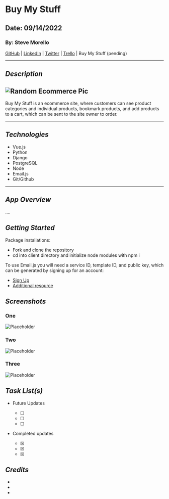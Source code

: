 # Buy My Stuff

## Date: 09/14/2022

### By: Steve Morello

[GitHub](https://github.com/scubastove4) | [LinkedIn](https://www.linkedin.com/in/stephen-morello/) | [Twitter](https://twitter.com/scubastove4) | [Trello](https://trello.com/b/ts1aBqm9/buy-my-stuff) | Buy My Stuff (pending)

---

## **_Description_**

## ![Random Ecommerce Pic](https://external-content.duckduckgo.com/iu/?u=https%3A%2F%2Fdigitalmediathoughts.com%2Fwp-content%2Fuploads%2F2018%2F12%2F2c8204e52f9d637c7f7910c03e1e36fb-1024x631.jpeg&f=1&nofb=1)

Buy My Stuff is an ecommerce site, where customers can see product categories and individual products, bookmark products, and add products to a cart, which can be sent to the site owner to order.

---

## **_Technologies_**

- Vue.js
- Python
- Django
- PostgreSQL
- Node
- Email.js
- Git/Github

---

## **_App Overview_**

....

## **_Getting Started_**

Package installations:

- Fork and clone the repository
- cd into client directory and initialize node modules with npm i

To use Email.js you will need a service ID, template ID, and public key, which can be generated by signing up for an account:

- [Sign Up](https://dashboard.emailjs.com/sign-up)
- [Additional resource](https://mailtrap.io/blog/react-send-email/)

## **_Screenshots_**

### One

![Placeholder]()

### Two

![Placeholder]()

### Three

![Placeholder]()

## **_Task List(s)_**

- Future Updates

  - [ ]
  - [ ]
  - [ ]

- Completed updates

  - [x]
  - [x]
  - [x]

## **_Credits_**

-
-
-
